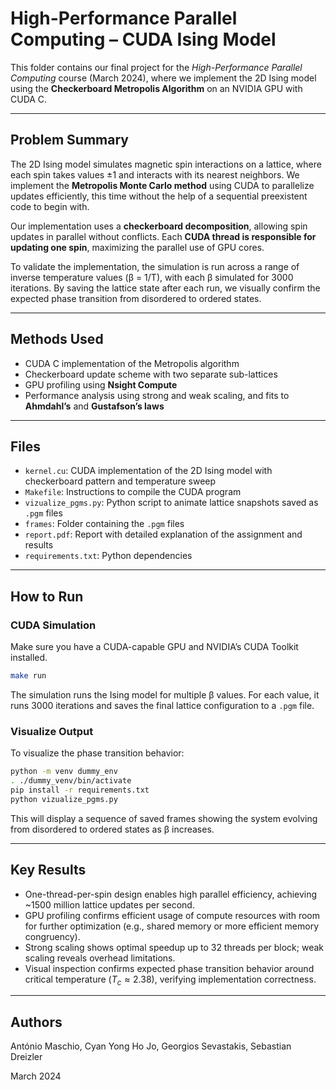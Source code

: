 # High-Performance Parallel Computing – CUDA Ising Model

This folder contains our final project for the *High-Performance Parallel Computing* course (March 2024), where we implement the 2D Ising model using the **Checkerboard Metropolis Algorithm** on an NVIDIA GPU with CUDA C.

---

## Problem Summary

The 2D Ising model simulates magnetic spin interactions on a lattice, where each spin takes values ±1 and interacts with its nearest neighbors. We implement the **Metropolis Monte Carlo method** using CUDA to parallelize updates efficiently, this time without the help of a sequential preexistent code to begin with.

Our implementation uses a **checkerboard decomposition**, allowing spin updates in parallel without conflicts. Each **CUDA thread is responsible for updating one spin**, maximizing the parallel use of GPU cores.

To validate the implementation, the simulation is run across a range of inverse temperature values (β = 1/T), with each β simulated for 3000 iterations. By saving the lattice state after each run, we visually confirm the expected phase transition from disordered to ordered states.

---

## Methods Used

- CUDA C implementation of the Metropolis algorithm
- Checkerboard update scheme with two separate sub-lattices
- GPU profiling using **Nsight Compute**
- Performance analysis using strong and weak scaling, and fits to **Ahmdahl’s** and **Gustafson’s laws**

---

## Files

- `kernel.cu`: CUDA implementation of the 2D Ising model with checkerboard pattern and temperature sweep
- `Makefile`: Instructions to compile the CUDA program
- `vizualize_pgms.py`: Python script to animate lattice snapshots saved as `.pgm` files
- `frames`: Folder containing the `.pgm` files
- `report.pdf`: Report with detailed explanation of the assignment and results
- `requirements.txt`: Python dependencies

---

## How to Run

### CUDA Simulation

Make sure you have a CUDA-capable GPU and NVIDIA’s CUDA Toolkit installed.

```bash
make run
```

The simulation runs the Ising model for multiple β values. For each value, it runs 3000 iterations and saves the final lattice configuration to a `.pgm` file.

### Visualize Output

To visualize the phase transition behavior:

```bash
python -m venv dummy_env
. ./dummy_venv/bin/activate
pip install -r requirements.txt
python vizualize_pgms.py
```

This will display a sequence of saved frames showing the system evolving from disordered to ordered states as β increases.

---

## Key Results

- One-thread-per-spin design enables high parallel efficiency, achieving ~1500 million lattice updates per second.
- GPU profiling confirms efficient usage of compute resources with room for further optimization (e.g., shared memory or more efficient memory congruency).
- Strong scaling shows optimal speedup up to 32 threads per block; weak scaling reveals overhead limitations.
- Visual inspection confirms expected phase transition behavior around critical temperature ($T_c \approx 2.38$), verifying implementation correctness.

---

## Authors

António Maschio,
Cyan Yong Ho Jo,
Georgios Sevastakis,
Sebastian Dreizler

March 2024
